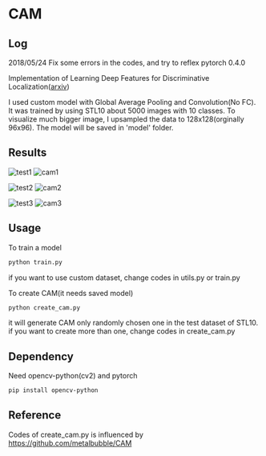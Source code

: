 # CAM

## Log
2018/05/24 Fix some errors in the codes, and try to reflex pytorch 0.4.0

Implementation of Learning Deep Features for Discriminative Localization([arxiv](https://arxiv.org/pdf/1512.04150.pdf))

I used custom model with Global Average Pooling and Convolution(No FC).
It was trained by using STL10 about 5000 images with 10 classes. To visualize much bigger image, I upsampled the data to 128x128(orginally 96x96). The model will be saved in 'model' folder.


## Results
![test1](https://user-images.githubusercontent.com/25279765/36484699-7928832c-175d-11e8-9c8c-ac166404ce64.jpg) ![cam1](https://user-images.githubusercontent.com/25279765/36484700-7958af98-175d-11e8-80ce-7d8a6239308c.jpg)

![test2](https://user-images.githubusercontent.com/25279765/36484702-7b559ef0-175d-11e8-9359-4727cd4cadd9.jpg) ![cam2](https://user-images.githubusercontent.com/25279765/36484704-7b88e27e-175d-11e8-8032-95654cb1e051.jpg)

![test3](https://user-images.githubusercontent.com/25279765/36484707-7cda1332-175d-11e8-82a0-711c86a6a454.jpg) ![cam3](https://user-images.githubusercontent.com/25279765/36484708-7d05851c-175d-11e8-8141-ff4e23958c44.jpg)

## Usage
To train a model

```bash
python train.py
```

if you want to use custom dataset, change codes in utils.py or train.py

To create CAM(it needs saved model)
```bash
python create_cam.py
```

it will generate CAM only randomly chosen one in the test dataset of STL10. if you want to create more than one, change codes in create_cam.py

## Dependency

Need opencv-python(cv2) and pytorch
```bash
pip install opencv-python
```

## Reference

Codes of create_cam.py is influenced by https://github.com/metalbubble/CAM
